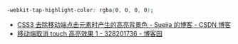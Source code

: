 ```css
-webkit-tap-highlight-color: rgba(0, 0, 0, 0);
```

-   [CSS3 去除移动端点击元素时产生的高亮背景色 - Suejia 的博客 - CSDN 博客](https://blog.csdn.net/Suejia/article/details/80598758)
-   [移动端取消 touch 高亮效果 1 - 328201736 - 博客园](https://www.cnblogs.com/yjhua/p/4610357.html)
